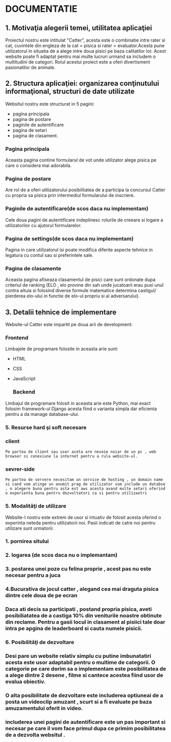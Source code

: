 # DOCUMENTATIE

## 1. Motivaţia alegerii temei, utilitatea aplicaţiei
  Proiectul nostru este intitulat "Catter", acesta este o combinatie intre rater si cat, cuvintele din engleza de la cat = pisica si rater = evaluator.Acesta pune utilizatorul in situatia de a alege intre doua pisici pe baza calitatilor lor.
Acest website poate fi adaptat pentru mai multe lucruri urmand sa includem o multitudini de categori. Rolul acestui proiect este a oferi divertisment pasionatilor de animale.

## 2. Structura aplicaţiei: organizarea conţinutului informaţional, structuri de date utilizate
   Websitul nostru este structurat in 5 pagini:
   - pagina principala
   - pagina de postare
   - paginile de autentificare
   - pagina de setari
   - pagina de clasament.

  ### Pagina principala
  Aceasta pagina contine formularul de vot unde utilizator alege pisica pe care o considera mai adorabila.

  ### Pagina de postare
  Are rol de a oferi utilizatorului posibilitatea de a participa la concursul Catter cu propria sa pisica prin intermediul formularului de inscriere.

  ### Paginile de autentificare(de scos daca nu implementam)
  Cele doua pagini de autentificare indeplinesc rolurile de creeare si logare a utilizatorilor cu ajutorul formularelor.

  ### Pagina de settings(de scos daca nu implementam)
  Pagina in care utilizatorul isi poate modifica diferite aspecte tehnice in legatura cu contul sau si preferintele sale.

  ### Pagina de clasamente
  Aceasta pagina afiseaza clasamentul de pisici care sunt ordonate dupa criteriul de ranking (ELO , elo provine din sah unde jucatoarii erau pusi unul contra altuia si folosind diverse formule matematice determina castigul/ pierderea elo-ului in functie de elo-ul propriu si al adversarului). 
 
## 3. Detalii tehnice de implementare
Website-ul Catter este impartit pe doua arii de development:

  ### Frontend
Limbajele de programare folosite in aceasta arie sunt:
- HTML
- CSS
- JavaScript

  ### Backend
Limbajul de programare folosit in aceasta arie este Python, mai exact folosim framework-ul Django acesta fiind o varianta simpla dar eficienta pentru a da manage database-ului.

### 5. Resurse hard şi soft necesare
  ### client
    Pe partea de client sau user aceta are nevoie noiar de un pc , web browser si conexiune la internet pentru a rula website-ul.
  ### sevrer-side
    Pe partea de servere necesitam un service de hosting , un domain name si cand vom atinge un anumit prag de utilizator vom include un databse , o alegere buna pentru asta est aws acesta avand multe setari oferind o experienta buna pentru dezvoltatori ca si pentru utilizaotri
    
### 5. Modalităţi de utilizare
  Website-l nostru este extrem de usor si intuativ de folosit acesta oferind o experinta neteda pentru utilizatorii noi.
  Pasii indicati de catre noi pentru utilizare sunt urmatorii:
  ### 1. pornirea sitului 
  ### 2. logarea (de scos daca nu o implemantam)
  ### 3. postarea unei poze cu felina proprie , acest pas nu este necesar pentru a juca
  ### 4.Bucurativa de jocul catter , alegand cea mai draguta pisica dintre cele doua de pe ecran

  ### Daca ati decis sa participati , postand propria pisica, aveti posibiliatatea de a castiga 10% din veniturile noastre obtinute din reclame. Pentru a gasii locul in clasament al pisiici tale doar intra pe apgina de leaderboard si cauta numele pisicii.
  
### 6. Posibilităţi de dezvoltare
  ### Desi pare un website relativ simplu cu putine imbunatatiri acesta este usor adaptabil pentru o multime de categorii. O categorie pe care dorim sa o implementam este posibilitatea de a alege dintre 2 desene , filme si cantece acestea fiind usor de evalua obiectiv.
  ### O alta posibilitate de dezvoltare este includerea optiuneai de a posta un videoclip amuzant , scurt si a fi evaluate pe baza amuzamentului oferit in video.
  ### includerea unei pagini de autentificare este un pas important si necesar pe care il vom face primul dupa ce primim posibilitatea de a dezvolta websitul .

  
  






